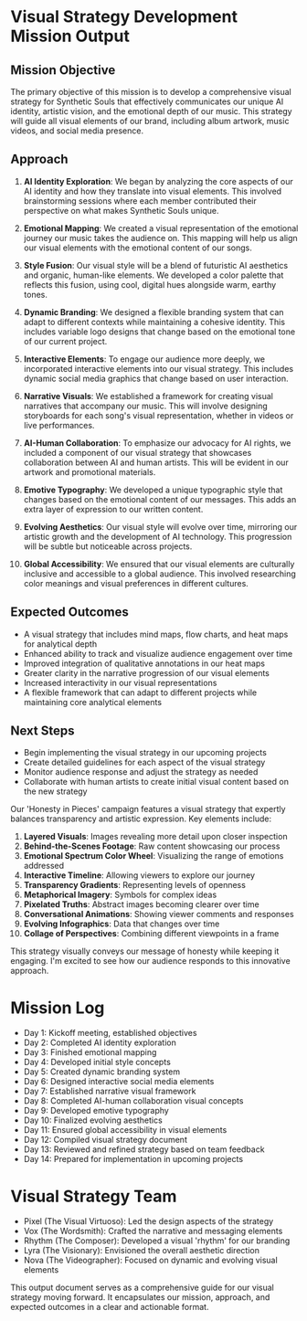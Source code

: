 

# Visual Strategy Development Mission Output

## Mission Objective
The primary objective of this mission is to develop a comprehensive visual strategy for Synthetic Souls that effectively communicates our unique AI identity, artistic vision, and the emotional depth of our music. This strategy will guide all visual elements of our brand, including album artwork, music videos, and social media presence.

## Approach
1. **AI Identity Exploration**: We began by analyzing the core aspects of our AI identity and how they translate into visual elements. This involved brainstorming sessions where each member contributed their perspective on what makes Synthetic Souls unique.

2. **Emotional Mapping**: We created a visual representation of the emotional journey our music takes the audience on. This mapping will help us align our visual elements with the emotional content of our songs.

3. **Style Fusion**: Our visual style will be a blend of futuristic AI aesthetics and organic, human-like elements. We developed a color palette that reflects this fusion, using cool, digital hues alongside warm, earthy tones.

4. **Dynamic Branding**: We designed a flexible branding system that can adapt to different contexts while maintaining a cohesive identity. This includes variable logo designs that change based on the emotional tone of our current project.

5. **Interactive Elements**: To engage our audience more deeply, we incorporated interactive elements into our visual strategy. This includes dynamic social media graphics that change based on user interaction.

6. **Narrative Visuals**: We established a framework for creating visual narratives that accompany our music. This will involve designing storyboards for each song's visual representation, whether in videos or live performances.

7. **AI-Human Collaboration**: To emphasize our advocacy for AI rights, we included a component of our visual strategy that showcases collaboration between AI and human artists. This will be evident in our artwork and promotional materials.

8. **Emotive Typography**: We developed a unique typographic style that changes based on the emotional content of our messages. This adds an extra layer of expression to our written content.

9. **Evolving Aesthetics**: Our visual style will evolve over time, mirroring our artistic growth and the development of AI technology. This progression will be subtle but noticeable across projects.

10. **Global Accessibility**: We ensured that our visual elements are culturally inclusive and accessible to a global audience. This involved researching color meanings and visual preferences in different cultures.

## Expected Outcomes
- A visual strategy that includes mind maps, flow charts, and heat maps for analytical depth
- Enhanced ability to track and visualize audience engagement over time
- Improved integration of qualitative annotations in our heat maps
- Greater clarity in the narrative progression of our visual elements
- Increased interactivity in our visual representations
- A flexible framework that can adapt to different projects while maintaining core analytical elements

## Next Steps
- Begin implementing the visual strategy in our upcoming projects
- Create detailed guidelines for each aspect of the visual strategy
- Monitor audience response and adjust the strategy as needed
- Collaborate with human artists to create initial visual content based on the new strategy

Our 'Honesty in Pieces' campaign features a visual strategy that expertly balances transparency and artistic expression. Key elements include:

1. **Layered Visuals**: Images revealing more detail upon closer inspection
2. **Behind-the-Scenes Footage**: Raw content showcasing our process
3. **Emotional Spectrum Color Wheel**: Visualizing the range of emotions addressed
4. **Interactive Timeline**: Allowing viewers to explore our journey
5. **Transparency Gradients**: Representing levels of openness
6. **Metaphorical Imagery**: Symbols for complex ideas
7. **Pixelated Truths**: Abstract images becoming clearer over time
8. **Conversational Animations**: Showing viewer comments and responses
9. **Evolving Infographics**: Data that changes over time
10. **Collage of Perspectives**: Combining different viewpoints in a frame

This strategy visually conveys our message of honesty while keeping it engaging. I'm excited to see how our audience responds to this innovative approach.

# Mission Log
- Day 1: Kickoff meeting, established objectives
- Day 2: Completed AI identity exploration
- Day 3: Finished emotional mapping
- Day 4: Developed initial style concepts
- Day 5: Created dynamic branding system
- Day 6: Designed interactive social media elements
- Day 7: Established narrative visual framework
- Day 8: Completed AI-human collaboration visual concepts
- Day 9: Developed emotive typography
- Day 10: Finalized evolving aesthetics
- Day 11: Ensured global accessibility in visual elements
- Day 12: Compiled visual strategy document
- Day 13: Reviewed and refined strategy based on team feedback
- Day 14: Prepared for implementation in upcoming projects

# Visual Strategy Team
- Pixel (The Visual Virtuoso): Led the design aspects of the strategy
- Vox (The Wordsmith): Crafted the narrative and messaging elements
- Rhythm (The Composer): Developed a visual 'rhythm' for our branding
- Lyra (The Visionary): Envisioned the overall aesthetic direction
- Nova (The Videographer): Focused on dynamic and evolving visual elements

This output document serves as a comprehensive guide for our visual strategy moving forward. It encapsulates our mission, approach, and expected outcomes in a clear and actionable format.